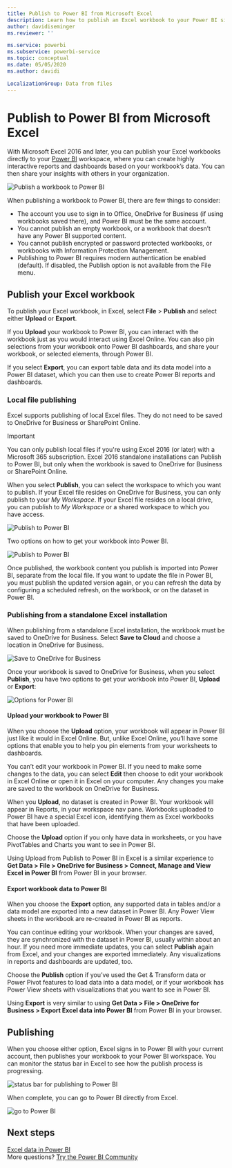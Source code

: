 ```yaml
---
title: Publish to Power BI from Microsoft Excel
description: Learn how to publish an Excel workbook to your Power BI site.
author: davidiseminger
ms.reviewer: ''

ms.service: powerbi
ms.subservice: powerbi-service
ms.topic: conceptual
ms.date: 05/05/2020
ms.author: davidi

LocalizationGroup: Data from files
---
```

# Publish to Power BI from Microsoft Excel
With Microsoft Excel 2016 and later, you can publish your Excel workbooks directly to your [Power BI](https://powerbi.microsoft.com) workspace, where you can create highly interactive reports and dashboards based on your workbook’s data. You can then share your insights with others in your organization.

![Publish a workbook to Power BI](media/service-publish-from-excel/pbi_uploadexport2.png)

When publishing a workbook to Power BI, there are few things to consider:

* The account you use to sign in to Office, OneDrive for Business (if using workbooks saved there), and Power BI must be the same account.
* You cannot publish an empty workbook, or a workbook that doesn’t have any Power BI supported content.
* You cannot publish encrypted or password protected workbooks, or workbooks with Information Protection Management.
* Publishing to Power BI requires modern authentication be enabled (default). If disabled, the Publish option is not available from the File menu.

## Publish your Excel workbook
To publish your Excel workbook, in Excel, select **File** > **Publish** and select either **Upload** or **Export**.

If you **Upload** your workbook to Power BI, you can interact with the workbook just as you would interact using Excel Online. You can also pin selections from your workbook onto Power BI dashboards, and share your workbook, or selected elements, through Power BI.

If you select **Export**, you can export table data and its data model into a Power BI dataset, which you can then use to create Power BI reports and dashboards.

### Local file publishing
Excel supports publishing of local Excel files. They do not need to be saved to OneDrive for Business or SharePoint Online.

> [!IMPORTANT]
> You can only publish local files if you're using Excel 2016 (or later) with a Microsoft 365 subscription. Excel 2016 standalone installations can Publish to Power BI, but only when the workbook is saved to OneDrive for Business or SharePoint Online.
> 

When you select **Publish**, you can select the workspace to which you want to publish. If your Excel file resides on OneDrive for Business, you can only publish to your *My Workspace*. If your Excel file resides on a local drive, you can publish to *My Workspace* or a shared workspace to which you have access.

![Publish to Power BI](media/service-publish-from-excel/pbi_choose_workspace.png)

Two options on how to get your workbook into Power BI.

![Publish to Power BI](media/service-publish-from-excel/pbi_uploadexport3.png)

Once published, the workbook content you publish is imported into Power BI, separate from the local file. If you want to update the file in Power BI, you must publish the updated version again, or you can refresh the data by configuring a scheduled refresh, on the workbook, or on the dataset in Power BI.

### Publishing from a standalone Excel installation
When publishing from a standalone Excel installation, the workbook must be saved to OneDrive for Business. Select **Save to Cloud** and choose a location in OneDrive for Business.

![Save to OneDrive for Business](media/service-publish-from-excel/pbi_savetoonedrive2.png)

Once your workbook is saved to OneDrive for Business, when you select **Publish**, you have two options to get your workbook into Power BI, **Upload** or **Export**:

![Options for Power BI](media/service-publish-from-excel/pbi_uploadexport2.png)

#### Upload your workbook to Power BI
When you choose the **Upload** option, your workbook will appear in Power BI just like it would in Excel Online. But, unlike Excel Online, you’ll have some options that enable you to help you pin elements from your worksheets to dashboards.

You can’t edit your workbook in Power BI. If you need to make some changes to the data, you can select **Edit** then choose to edit your workbook in Excel Online or open it in Excel on your computer. Any changes you make are saved to the workbook on OneDrive for Business.

When you **Upload**, no dataset is created in Power BI. Your workbook will appear in Reports, in your workspace nav pane. Workbooks uploaded to Power BI have a special Excel icon, identifying them as Excel workbooks that have been uploaded.

Choose the **Upload** option if you only have data in worksheets, or you have PivotTables and Charts you want to see in Power BI.

Using Upload from Publish to Power BI in Excel is a similar experience to **Get Data > File > OneDrive for Business > Connect, Manage and View Excel in Power BI** from Power BI in your browser.

#### Export workbook data to Power BI
When you choose the **Export** option, any supported data in tables and/or a data model are exported into a new dataset in Power BI. Any Power View sheets in the workbook are re-created in Power BI as reports.

You can continue editing your workbook. When your changes are saved, they are synchronized with the dataset in Power BI, usually within about an hour. If you need more immediate updates, you can select **Publish** again from Excel, and your changes are exported immediately. Any visualizations in reports and dashboards are updated, too.

Choose the **Publish** option if you’ve used the Get & Transform data or Power Pivot features to load data into a data model, or if your workbook has Power View sheets with visualizations that you want to see in Power BI.

Using **Export** is very similar to using **Get Data > File > OneDrive for Business > Export Excel data into Power BI** from Power BI in your browser.

## Publishing
When you choose either option, Excel signs in to Power BI with your current account, then publishes your workbook to your Power BI workspace. You can monitor the status bar in Excel to see how the publish process is progressing.

![status bar for publishing to Power BI](media/service-publish-from-excel/pbi_publishingstatus.png)

When complete, you can go to Power BI directly from Excel.

![go to Power BI](media/service-publish-from-excel/pbi_gotopbi.png)

## Next steps
[Excel data in Power BI](service-excel-workbook-files.md)  
More questions? [Try the Power BI Community](https://community.powerbi.com/)

